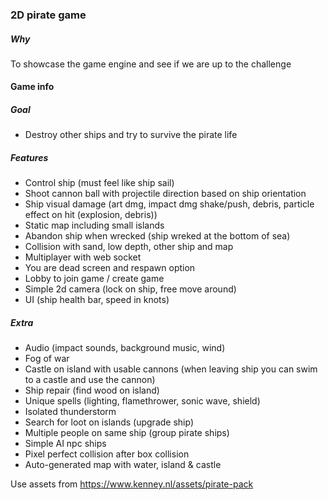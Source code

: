 ### 2D pirate game

##### Why
To showcase the game engine and see if we are up to the challenge

#### Game info
##### Goal
- Destroy other ships and try to survive the pirate life

##### Features
- Control ship (must feel like ship sail)
- Shoot cannon ball with projectile direction based on ship orientation
- Ship visual damage (art dmg, impact dmg shake/push, debris, particle effect on hit (explosion, debris))
- Static map including small islands
- Abandon ship when wrecked (ship wreked at the bottom of sea)
- Collision with sand, low depth, other ship and map
- Multiplayer with web socket
- You are dead screen and respawn option
- Lobby to join game / create game
- Simple 2d camera (lock on ship, free move around)
- UI (ship health bar, speed in knots)

##### Extra
- Audio (impact sounds, background music, wind)
- Fog of war
- Castle on island with usable cannons (when leaving ship you can swim to a castle and use the cannon)
- Ship repair (find wood on island)
- Unique spells (lighting, flamethrower, sonic wave, shield)
- Isolated thunderstorm
- Search for loot on islands (upgrade ship)
- Multiple people on same ship (group pirate ships)
- Simple AI npc ships
- Pixel perfect collision after box collision
- Auto-generated map with water, island & castle

Use assets from https://www.kenney.nl/assets/pirate-pack
